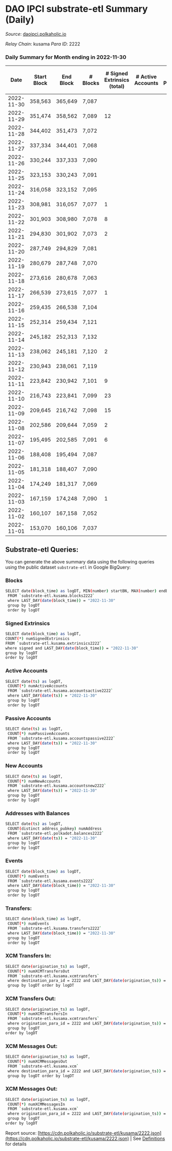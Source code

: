 # DAO IPCI substrate-etl Summary (Daily)

_Source_: [daoipci.polkaholic.io](https://daoipci.polkaholic.io)

*Relay Chain*: kusama
*Para ID*: 2222



### Daily Summary for Month ending in 2022-11-30


| Date | Start Block | End Block | # Blocks | # Signed Extrinsics (total) | # Active Accounts | # Passive | # New | # Addresses with Balances | # Events | # Transfers | # XCM Transfers In | # XCM Transfers Out | # XCM In | # XCM Out | Issues | 
| ---- | ----------- | --------- | -------- | --------------------------- | ----------------- | --------- | ----- | ------------------------- | -------- | ----------- | ------------------ | ------------------- | -------- | --------- | ------ |
| 2022-11-30 | 358,563 | 365,649 | 7,087 |  |  |  |  | 890 | 35,435 |   |   |   |  |  |  |
| 2022-11-29 | 351,474 | 358,562 | 7,089 | 12 |  |  |  | 890 | 35,492 |   |   |   |  |  |  |
| 2022-11-28 | 344,402 | 351,473 | 7,072 |  |  |  |  | 890 | 35,360 |   |   |   |  |  |  |
| 2022-11-27 | 337,334 | 344,401 | 7,068 |  |  |  |  |  | 35,340 |   |   |   |  |  |  |
| 2022-11-26 | 330,244 | 337,333 | 7,090 |  |  |  |  | 890 | 35,450 |   |   |   |  |  |  |
| 2022-11-25 | 323,153 | 330,243 | 7,091 |  |  |  |  |  | 35,455 |   |   |   |  |  |  |
| 2022-11-24 | 316,058 | 323,152 | 7,095 |  |  |  |  | 890 | 35,475 |   |   |   |  |  |  |
| 2022-11-23 | 308,981 | 316,057 | 7,077 | 1 |  |  |  | 890 | 35,390 |   |   |   |  |  |  |
| 2022-11-22 | 301,903 | 308,980 | 7,078 | 8 |  |  |  |  | 35,427 | 1  |   |   |  |  |  |
| 2022-11-21 | 294,830 | 301,902 | 7,073 | 2 |  |  |  | 890 | 35,375 |   |   |   |  |  |  |
| 2022-11-20 | 287,749 | 294,829 | 7,081 |  |  |  |  | 890 | 35,405 |   |   |   |  |  |  |
| 2022-11-19 | 280,679 | 287,748 | 7,070 |  |  |  |  | 890 | 35,350 |   |   |   |  |  |  |
| 2022-11-18 | 273,616 | 280,678 | 7,063 |  |  |  |  | 890 | 35,315 |   |   |   |  |  |  |
| 2022-11-17 | 266,539 | 273,615 | 7,077 | 1 |  |  |  |  | 35,392 |   |   |   |  |  |  |
| 2022-11-16 | 259,435 | 266,538 | 7,104 |  |  |  |  |  | 35,520 |   |   |   |  |  |  |
| 2022-11-15 | 252,314 | 259,434 | 7,121 |  |  |  |  |  | 35,605 |   |   |   |  |  |  |
| 2022-11-14 | 245,182 | 252,313 | 7,132 |  |  |  |  | 890 | 35,662 |   |   |   |  |  |  |
| 2022-11-13 | 238,062 | 245,181 | 7,120 | 2 |  |  |  |  | 35,606 |   |   |   |  |  |  |
| 2022-11-12 | 230,943 | 238,061 | 7,119 |  |  |  |  |  | 35,595 |   |   |   |  |  |  |
| 2022-11-11 | 223,842 | 230,942 | 7,101 | 9 |  |  |  |  | 35,545 |   |   |   |  |  |  |
| 2022-11-10 | 216,743 | 223,841 | 7,099 | 23 |  |  |  |  | 35,590 | 2  |   |   |  |  |  |
| 2022-11-09 | 209,645 | 216,742 | 7,098 | 15 |  |  |  |  | 35,553 | 5  |   |   |  |  |  |
| 2022-11-08 | 202,586 | 209,644 | 7,059 | 2 |  |  |  |  | 35,307 | 1  |   |   |  |  |  |
| 2022-11-07 | 195,495 | 202,585 | 7,091 | 6 |  |  |  |  | 35,481 | 3  |   |   |  |  |  |
| 2022-11-06 | 188,408 | 195,494 | 7,087 |  |  |  |  |  | 35,435 |   |   |   |  |  |  |
| 2022-11-05 | 181,318 | 188,407 | 7,090 |  |  |  |  |  | 35,450 |   |   |   |  |  |  |
| 2022-11-04 | 174,249 | 181,317 | 7,069 |  |  |  |  | 886 | 35,345 |   |   |   |  |  |  |
| 2022-11-03 | 167,159 | 174,248 | 7,090 | 1 |  |  |  | 886 | 31,051 |   |   |   |  |  |  |
| 2022-11-02 | 160,107 | 167,158 | 7,052 |  |  |  |  |  | 34,446 |   |   |   |  |  |  |
| 2022-11-01 | 153,070 | 160,106 | 7,037 |  |  |  |  |  | 35,185 |   |   |   |  |  |  |

## Substrate-etl Queries:
You can generate the above summary data using the following queries using the public dataset `substrate-etl` in Google BigQuery:

### Blocks
```bash
SELECT date(block_time) as logDT, MIN(number) startBN, MAX(number) endBN, COUNT(*) numBlocks 
 FROM `substrate-etl.kusama.blocks2222`  
 where LAST_DAY(date(block_time)) = "2022-11-30" 
 group by logDT 
 order by logDT
```

### Signed Extrinsics
```bash
SELECT date(block_time) as logDT, 
COUNT(*) numSignedExtrinsics 
FROM `substrate-etl.kusama.extrinsics2222`  
where signed and LAST_DAY(date(block_time)) = "2022-11-30" 
group by logDT 
order by logDT
```

### Active Accounts
```bash
SELECT date(ts) as logDT, 
 COUNT(*) numActiveAccounts 
 FROM `substrate-etl.kusama.accountsactive2222` 
 where LAST_DAY(date(ts)) = "2022-11-30" 
 group by logDT 
 order by logDT
```

### Passive Accounts
```bash
SELECT date(ts) as logDT, 
 COUNT(*) numPassiveAccounts 
 FROM `substrate-etl.kusama.accountspassive2222` 
 where LAST_DAY(date(ts)) = "2022-11-30" 
 group by logDT 
 order by logDT
```

### New Accounts
```bash
SELECT date(ts) as logDT, 
 COUNT(*) numNewAccounts 
 FROM `substrate-etl.kusama.accountsnew2222` 
 where LAST_DAY(date(ts)) = "2022-11-30" 
 group by logDT
 order by logDT
```

### Addresses with Balances
```bash
SELECT date(ts) as logDT,
 COUNT(distinct address_pubkey) numAddress 
 FROM `substrate-etl.polkadot.balances2222` 
 where LAST_DAY(date(ts)) = "2022-11-30" 
 group by logDT 
 order by logDT
```

### Events
```bash
SELECT date(block_time) as logDT, 
 COUNT(*) numEvents 
 FROM `substrate-etl.kusama.events2222` 
 where LAST_DAY(date(block_time)) = "2022-11-30" 
 group by logDT 
 order by logDT
```

### Transfers:
```bash
SELECT date(block_time) as logDT, 
 COUNT(*) numEvents 
 FROM `substrate-etl.kusama.transfers2222` 
 where LAST_DAY(date(block_time)) = "2022-11-30" 
 group by logDT 
 order by logDT
```

### XCM Transfers In:
```bash
SELECT date(origination_ts) as logDT, 
 COUNT(*) numXCMTransfersOut 
 FROM `substrate-etl.kusama.xcmtransfers` 
 where destination_para_id = 2222 and LAST_DAY(date(origination_ts)) = "2022-11-30" 
 group by logDT order by logDT
```

### XCM Transfers Out:
```bash
SELECT date(origination_ts) as logDT, 
 COUNT(*) numXCMTransfersIn 
 FROM `substrate-etl.kusama.xcmtransfers` 
 where origination_para_id = 2222 and LAST_DAY(date(origination_ts)) = "2022-11-30" 
 group by logDT 
order by logDT
```

### XCM Messages Out:
```bash
SELECT date(origination_ts) as logDT, 
 COUNT(*) numXCMMessagesOut 
 FROM `substrate-etl.kusama.xcm` 
 where destination_para_id = 2222 and LAST_DAY(date(origination_ts)) = "2022-11-30" 
 group by logDT order by logDT
```

### XCM Messages Out:
```bash
SELECT date(origination_ts) as logDT, 
 COUNT(*) numXCMMessagesIn 
 FROM `substrate-etl.kusama.xcm` 
 where origination_para_id = 2222 and LAST_DAY(date(origination_ts)) = "2022-11-30" 
 group by logDT 
order by logDT
```


Report source: [https://cdn.polkaholic.io/substrate-etl/kusama/2222.json](https://cdn.polkaholic.io/substrate-etl/kusama/2222.json) | See [Definitions](/DEFINITIONS.md) for details
